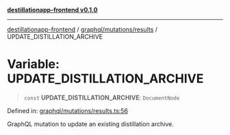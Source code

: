 [**destillationapp-frontend v0.1.0**](../../../../README.md)

***

[destillationapp-frontend](../../../../modules.md) / [graphql/mutations/results](../README.md) / UPDATE\_DISTILLATION\_ARCHIVE

# Variable: UPDATE\_DISTILLATION\_ARCHIVE

> `const` **UPDATE\_DISTILLATION\_ARCHIVE**: `DocumentNode`

Defined in: [graphql/mutations/results.ts:56](https://github.com/DestillApp/main/blob/ec2df52a50a22efb35f12a0243274f6d03fbca52/frontend/src/graphql/mutations/results.ts#L56)

GraphQL mutation to update an existing distillation archive.
